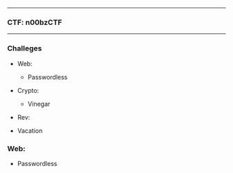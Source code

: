 * * *
### CTF: n00bzCTF

* * *

### Challeges

- Web:
  - Passwordless

- Crypto:
  - Vinegar

- Rev:
 - Vacation

### Web:

- Passwordless

  
 
